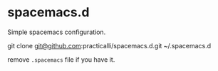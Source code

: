 # spacemacs.d
Simple spacemacs configuration.

git clone git@github.com:practicalli/spacemacs.d.git ~/.spacemacs.d

remove `.spacemacs` file if you have it.
